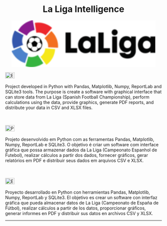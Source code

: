 <h1 align="center">La Liga Intelligence</h1>
<p align="center">
<img src="assets/img/logo.png" height="150">
</p>
<img src="https://ak.picdn.net/shutterstock/videos/1022906356/thumb/1.jpg?ip=x480" height="20" width="30" style="max-width:100%;" title="English">
<p text-alingn="justify">Project developed in Python with Pandas, Matplotlib, Numpy, ReportLab and SQLite3 tools. The purpose is create a software with graphical interface that can store data from La Liga (Spanish Football Championship), perform calculations using the data, provide graphics, generate PDF reports, and distribute your data in CSV and XLSX files.</p>
<br><br>
<img src="https://upload.wikimedia.org/wikipedia/commons/2/2d/Portugal_flag_300.png" height="20" width="30" style="max-width:100%;" title="Português">
<p text-alingn="justify">Projeto desenvolvido em Python com as ferramentas Pandas, Matplotlib, Numpy, ReportLab e SQLite3. O objetivo é criar um software com interface gráfica que possa armazenar dados da La Liga (Campeonato Espanhol de Futebol), realizar cálculos a partir dos dados, fornecer gráficos, gerar relatórios em PDF e distribuir seus dados em arquivos CSV e XLSX.</p>
<br><br>
<img src="https://www.flags-and-anthems.com/media/flags/flagge-spanien.gif" height="20" width="30" style="max-width:100%;" title="Español">
<p text-alingn="justify">Proyecto desarrollado en Python con herramientas Pandas, Matplotlib, Numpy, ReportLab y SQLite3. El objetivo es crear un software con interfaz gráfica que pueda almacenar datos de La Liga (Campeonato de España de Fútbol), realizar cálculos a partir de los datos, proporcionar gráficos, generar informes en PDF y distribuir sus datos en archivos CSV y XLSX.</p>
<hr>